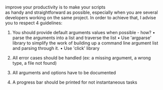 improve your productivity is to make your scripts as handy and straightforward as possible, especially when you are several developers working on the same project.
In order to achieve that, I advise you to respect 4 guidelines:

1. You should provide default arguments values when possible - how?
	• parse the arguments into a list and traverse the list
    • Use 'argparse' library to simplify the work of building up a command line argument list and parsing through it.
    • Use 'click' library 
	
2. All error cases should be handled (ex: a missing argument, a wrong type, a file not found)

3. All arguments and options have to be documented

4. A progress bar should be printed for not instantaneous tasks
